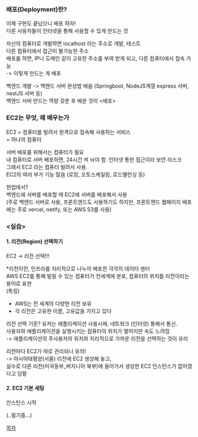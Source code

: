 ### 배포(Deployment)란?   
이제 구현도 끝났으니 배포 하자!   
다른 사용자들이 인터넷을 통해 사용할 수 있게 만드는 것   
   
자신의 컴퓨터로 개발하면 localhost 라는 주소로 개발, 테스트   
다른 컴퓨터에서 접근이 불가능한 주소   
배포를 하면, IP나 도메인 같이 고유한 주소를 부여 받게 되고, 다른 컴퓨터에서 접속 가능   
 -> 이렇게 만드는 게 배포   
   
백엔드 개발 -> 백엔드 서버 완성법 배움 (Springboot, NodeJS계열 express 서버, nestJS 서버 등)   
백엔드 서버 만드는 역량 갖춘 후 배운 것이 <배포>   
   
### EC2는 무엇, 왜 배우는가   
EC2 = 컴퓨터를 빌려서 원격으로 접속해 사용하는 서비스   
= 하나의 컴퓨터    
   
서버 배포를 위해서는 컴퓨터가 필요   
내 컴퓨터로 서버 배포하면, 24시간 켜 놔야 함. 인터넷 통한 접근이라 보안 리스크   
그래서 EC2 라는 컴퓨터 빌려서 사용.    
EC2의 여러 부가 기능 많음 (로킹, 오토스케일링, 로드밸런싱 등)    
   
현업에서?    
백엔드에 서버를 배포할 때 EC2에 서버를 배포해서 사용   
(주로 백엔드 서버로 사용, 프론트엔드도 사용하기도 하지만, 프론트엔드 웹페이지 배포에는 주로 vercel, netify, 또는 AWS S3를 사용)   
   
### <실습>    
#### 1. 리전(Region) 선택하기   
EC2 -> 리전 선택!!!   

*리전이란, 인프라를 지리적으로 나누어 배포한 각각의 데이터 센터   
AWS EC2를 통해 빌릴 수 있는 컴퓨터가 전세계에 분포, 컴퓨터의 위치를 리전이라는 용어로 표현   
(특징)    
- AWS는 전 세계의 다양한 리전 보유   
- 각 리전은 고유한 이름, 고유값을 가지고 있다   

리전 선택 기준?
유저는 애플리케이션 사용시에, 네트워크 (인터넷) 통해서 통신.   
사용자와 애플리케이션을 실행시키는 컴퓨터의 위치가 멀어지만 속도 느려짐    
-> 애플리케이션의 주사용자의 위치와 지리적으로 가까운 리전을 선택하는 것이 유리   

리전마다 EC2가 따로 관리되니 유의!   
-> 아시아태평양(서울) 리전에 EC2 생성해 놓고,    
실수로 다른 리전(미국동부_버지니아 북부)에 들어가서 생성한 EC2 인스턴스가 없어졌다고 당황   
   
#### 2. EC2 기본 세팅   
인스턴스 시작   
   

(..필기중...)   

   
[목차](https://garamgaram5.github.io/blog) 